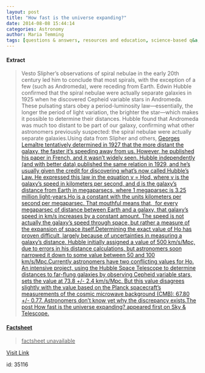 ```yaml
---
layout: post
title: "How fast is the universe expanding?"
date: 2014-08-08 15:44:14
categories: Astronomy
author: Maria Temming
tags: [questions & answers, resources and education, science-based q&a, cosmology faq]
---
```



#### Extract
>Vesto Slipher’s observations of spiral nebulae in the early 20th century led him to conclude that most spirals, with the exception of a few (such as Andromeda), were receding from Earth. Edwin Hubble confirmed that the spiral nebulae were actually separate galaxies in 1925 when he discovered Cepheid variable stars in Andromeda. These pulsating stars obey a period-luminosity law—essentially, the longer the period of light variation, the brighter the star—which makes it possible to determine their distances. Hubble found that Andromeda was much too distant to be part of our galaxy, confirming what other astronomers previously suspected: the spiral nebulae were actually separate galaxies.Using data from Slipher and others, <a
href="http://www.skyandtelescope.com/astronomy-news/a-whodunit-of-cosmic-proportions/">Georges Lemaître tentatively determined in 1927 that the more distant the galaxy, the faster it’s speeding away from us. However, he published his paper in French, and it wasn’t widely seen. Hubble independently (and with better data) published the same relation in 1929, and he’s usually given the credit for discovering what’s now called Hubble’s Law. He expressed this law in the equation v = Hod, where v is the galaxy’s speed in kilometers per second, and d is the galaxy’s distance from Earth in megaparsecs, where 1 megaparsec is 3.25 million light-years.Ho is a constant with the units kilometers per second per megaparsec. That mouthful means that,  for every megaparsec of distance between Earth and a galaxy, that galaxy’s speed in km/s increases by a constant amount. The speed is not actually the galaxy’s speed through space, but rather a measure of the expansion of space itself.Determining the exact value of Ho has proven difficult, largely because of uncertainties in measuring a galaxy’s distance. Hubble initially assigned a value of 500 km/s/Mpc, due to errors in his distance calculations, but astronomers soon narrowed it down to some value between 50 and 100 km/s/Mpc.<a
href="http://www.skyandtelescope.com/astronomy-news/planck-best-map-yet-of-cosmic-creation/">Currently astronomers have two conflicting values for Ho. An intensive project, using the Hubble Space Telescope to determine distances to far-flung galaxies by observing Cepheid variable stars, sets the value at 73.8 +/- 2.4 km/s/Mpc. But this value disagrees slightly with the value based on the Planck spacecraft’s measurements of the <a
href="http://planck.cf.ac.uk/science/cmb" target="_blank">cosmic microwave background (CMB): 67.80 +/- 0.77. Astronomers don’t know yet why the discrepancy exists.The post <a
rel="nofollow" href="http://www.skyandtelescope.com/astronomy-resources/universe-expanding/">How fast is the universe expanding? appeared first on <a
rel="nofollow" href="http://www.skyandtelescope.com">Sky &amp; Telescope. 

#### Factsheet
>factsheet unavailable

[Visit Link](http://www.skyandtelescope.com/astronomy-resources/universe-expanding/)

id:   35116

